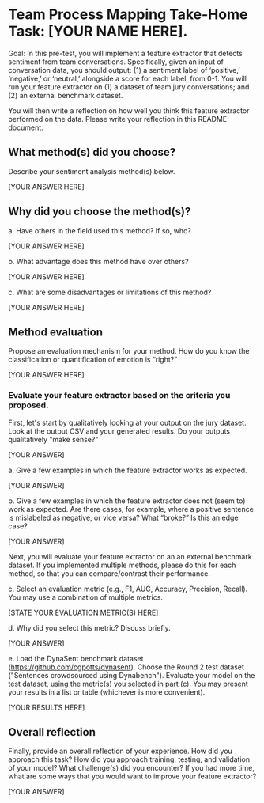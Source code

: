 # Team Process Mapping Take-Home Task: [YOUR NAME HERE].

Goal: In this pre-test, you will implement a feature extractor that detects sentiment from team conversations. Specifically, given an input of conversation data, you should output: (1) a sentiment label of ‘positive,’ ‘negative,’ or ‘neutral,’ alongside a score for each label, from 0-1. You will run your feature extractor on (1) a dataset of team jury conversations; and (2) an external benchmark dataset.

You will then write a reflection on how well you think this feature extractor performed on the data. Please write your reflection in this README document.

## What method(s) did you choose?
Describe your sentiment analysis method(s) below.

[YOUR ANSWER HERE]

## Why did you choose the method(s)?
a.	Have others in the field used this method? If so, who?

[YOUR ANSWER HERE]

b.	What advantage does this method have over others?

[YOUR ANSWER HERE]

c.	What are some disadvantages or limitations of this method?

[YOUR ANSWER HERE]


## Method evaluation
Propose an evaluation mechanism for your method. How do you know the classification or quantification of emotion is “right?”

[YOUR ANSWER HERE]

### Evaluate your feature extractor based on the criteria you proposed.
First, let's start by qualitatively looking at your output on the jury dataset. Look at the output CSV and your generated results. Do your outputs qualitatively "make sense?"

[YOUR ANSWER]

a.	Give a few examples in which the feature extractor works as expected.

[YOUR ANSWER]

b.	Give a few examples in which the feature extractor does not (seem to) work as expected. Are there cases, for example, where a positive sentence is mislabeled as negative, or vice versa? What “broke?” Is this an edge case?

[YOUR ANSWER]

Next, you will evaluate your feature extractor on an an external benchmark dataset. If you implemented multiple methods, please do this for each method, so that you can compare/contrast their performance.

c. Select an evaluation metric (e.g., F1, AUC, Accuracy, Precision, Recall). You may use a combination of multiple metrics.

[STATE YOUR EVALUATION METRIC(S) HERE]

d. Why did you select this metric? Discuss briefly.

[YOUR ANSWER]

e. Load the DynaSent benchmark dataset (https://github.com/cgpotts/dynasent). Choose the Round 2 test dataset ("Sentences crowdsourced using Dynabench"). Evaluate your model on the test dataset, using the metric(s) you selected in part (c). You may present your results in a list or table (whichever is more convenient).

[YOUR RESULTS HERE]


## Overall reflection
Finally, provide an overall reflection of your experience. How did you approach this task? How did you approach training, testing, and validation of your model? What challenge(s) did you encounter? If you had more time, what are some ways that you would want to improve your feature extractor?

[YOUR ANSWER]
